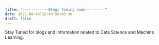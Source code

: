 ```yaml
---
title: "------------Blogs Coming soon---------"
date: 2021-08-04T16:40:50+05:30
draft: false
---
```


Stay Tuned for blogs and information related to Data Science and Machine Learning.